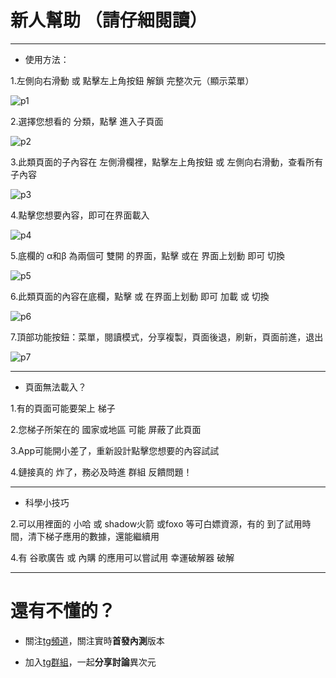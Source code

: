# 新人幫助 （請仔細閱讀）

----

- 使用方法：

1.左側向右滑動 或 點擊左上角按鈕 解鎖 完整次元（顯示菜單）

![p1](https://github.com/0ingchun/dimensionality/blob/main/IMG_20220214_224310.jpg)

2.選擇您想看的 分類，點擊 進入子頁面

![p2](https://github.com/0ingchun/dimensionality/blob/main/IMG_20220214_223646.jpg)

3.此類頁面的子內容在 左側滑欄裡，點擊左上角按鈕 或 左側向右滑動，查看所有子內容

![p3](https://github.com/0ingchun/dimensionality/blob/main/IMG_20220214_222724.jpg)

4.點擊您想要內容，即可在界面載入

![p4](https://github.com/0ingchun/dimensionality/blob/main/IMG_20220214_223522.jpg)

5.底欄的 α和β 為兩個可 雙開 的界面，點擊 或在 界面上划動 即可 切換

![p5](https://github.com/0ingchun/dimensionality/blob/main/IMG_20220214_223047.jpg)

6.此類頁面的內容在底欄，點擊 或 在界面上划動 即可 加載 或 切換

![p6](https://github.com/0ingchun/dimensionality/blob/main/IMG_20220214_223328.jpg)

7.頂部功能按鈕：菜單，閱讀模式，分享複製，頁面後退，刷新，頁面前進，退出

![p7](https://github.com/0ingchun/dimensionality/blob/main/IMG_20220214_225118.jpg)

----

- 頁面無法載入？

1.有的頁面可能要架上 梯子

2.您梯子所架在的 國家或地區 可能 屏蔽了此頁面

3.App可能開小差了，重新設計點擊您想要的內容試試

4.鏈接真的 炸了，務必及時進 群組 反饋問題！

----

- 科學小技巧

2.可以用裡面的 小哈 或 shadow火箭 或foxo 等可白嫖資源，有的 到了試用時間，清下梯子應用的數據，還能繼續用

4.有 谷歌廣告 或 內購 的應用可以嘗試用 幸運破解器 破解

----------

# 還有不懂的？

- 關注[tg頻道](https://t.me/DimensionNoQuit)，關注實時**首發內測**版本

- 加入[tg群組](https://t.me/joinchat/9cLen_uKWOsyZjk1)，一起**分享討論**異次元
